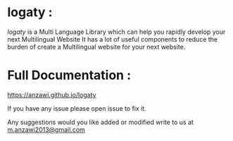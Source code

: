 # logaty :
*logaty* is a Multi Language Library which can help you rapidly develop your next Multilingual Website It has a lot of useful components to reduce the burden of create a Multilingual website for your next website. 


# Full Documentation :
https://anzawi.github.io/logaty


If you have any issue please open issue to fix it.

Any suggestions would you like added or modified write to us at <m.anzawi2013@gmail.com>
